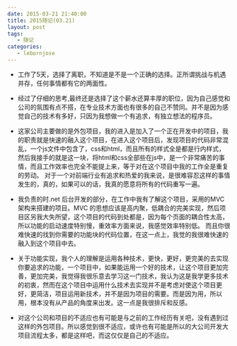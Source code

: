 ```yaml
---
date: 2015-03-21 21:40:00
title: 2015随记(03.21)
layout: post
tags:
   - 随记
categories:
   - lebornjose
---
```


+ 工作了5天，选择了离职，不知道是不是一个正确的选择。正所谓挑战与机遇并存，任何事情都有它的两面性。

+ 经过了仔细的思考,最终还是选择了这个薪水还算丰厚的职位，因为自己感觉和公司的氛围有点不搭，在专业技术方面也有很多的自己不赞同。并不是因为感觉自己的技术有多好，只因为我想做一个有追求，有独立想法的程序员。

+ 这家公司主要做的是外包项目，我的进入是加入了一个正在开发中的项目，我的职责就是快速的融入这个项目，在进入这个项目后，发现项目的代码非常混乱，一个js文件中包含了，css和html，而且所有的样式全是都是行内样式，然后我接手的就是这一块，将html和css全部些在js中，是一个非常痛苦的事情，而且工作效率也完全不能提上来，等于对在这个项目中我的工作全是重复的劳动。 对于一个对前端行业有追求和热爱的我来说，是很难容忍这样的事情发生的，真的，如果可以的话，我真的愿意将所有的代码重写一遍。

+ 我负责的时.net 后台开发的部分，在工作中我有了解这个项目，采用的MVC 架构来搭建的项目。MVC 的思想应该是高内聚，低耦合的完美实现，然后项目区另我大失所望，这个项目的代码到处都是，因为每个页面的耦合性太高，所以功能的启动速度特别慢，重效率方面来说，我感觉效率特别低。 而且你很难快速的找到你需要的功能块的代码位置，在这一点上，我觉的我很难快速的融入到这个项目中去。

+ 关于功能实现，我个人的理解是运用各种技术，更快，更好，更完美的去实现你要追求的功能，一个项目中，如果能运用一个好的技术，让这个项目更加完善，更加完美，我觉得我很乐意去学习这一门技术，我认为这是我学更多技术的初衷，然而在这个项目中运用什么技术去实现并不是考虑对使这个项目更好，更简洁，项目运用新技术，并不是因为项目的需要。而是因为用，所以用，根本没有从产品的角度来出发。这一点是我很排斥和反感。

+ 对这个公司和项目的不适应也有可能是与之前的工作经历有关吧，没有遇到过这样的外包项目。所以感觉到很不适应，或许也有可能是所以的大公司开发大项目流程太多，都是这样吧，而这仅仅是自己的不适应。

